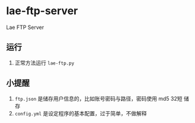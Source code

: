# lae-ftp-server
Lae FTP Server

## 运行
1. 正常方法运行 `lae-ftp.py`

## 小提醒
1. `ftp.json` 是储存用户信息的，比如账号密码与路径，密码使用 md5 32短 储存
2. `config.yml` 是设定程序的基本配置，过于简单，不做解释
